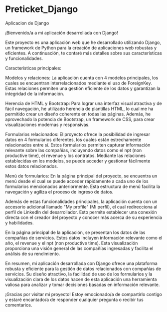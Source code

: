 # Preticket_Django
Aplicacion de Django

¡Bienvenido/a a mi aplicación desarrollada con Django!

Este proyecto es una aplicación web que he desarrollado utilizando Django, un framework de Python para la creación de aplicaciones web robustas y eficientes. A continuación, te contaré más detalles sobre sus características y funcionalidades.

Características principales:

Modelos y relaciones: La aplicación cuenta con 4 modelos principales, los cuales se encuentran interrelacionados mediante el uso de ForeignKey. Estas relaciones permiten una gestión eficiente de los datos y garantizan la integridad de la información.

Herencia de HTML y Bootstrap: Para lograr una interfaz visual atractiva y de fácil navegación, he utilizado herencia de plantillas HTML, lo cual me ha permitido crear un diseño coherente en todas las páginas. Además, he aprovechado la potencia de Bootstrap, un framework de CSS, para crear visualizaciones modernas y responsivas.

Formularios relacionados: El proyecto ofrece la posibilidad de ingresar datos en 4 formularios diferentes, los cuales están estrechamente relacionados entre sí. Estos formularios permiten capturar información relevante sobre las compañías, incluyendo datos como el npt (non productive time), el revenue y los contratos. Mediante las relaciones establecidas en los modelos, se puede acceder y gestionar fácilmente estos datos relacionados.

Menú de formularios: En la página principal del proyecto, se encuentra un menú desde el cual se puede acceder rápidamente a cada uno de los formularios mencionados anteriormente. Esta estructura de menú facilita la navegación y agiliza el proceso de ingreso de datos.

Además de estas funcionalidades principales, la aplicación cuenta con un accesorio adicional llamado "My profile" (Mi perfil), el cual redirecciona al perfil de LinkedIn del desarrollador. Esto permite establecer una conexión directa con el creador del proyecto y conocer más acerca de su experiencia y habilidades.

En la página principal de la aplicación, se presentan los datos de las compañías de servicios. Estos datos incluyen información relevante como el año, el revenue y el npt (non productive time). Esta visualización proporciona una visión general de las compañías ingresadas y facilita el análisis de su rendimiento.

En resumen, mi aplicación desarrollada con Django ofrece una plataforma robusta y eficiente para la gestión de datos relacionados con compañías de servicios. Su diseño atractivo, la facilidad de uso de los formularios y la visualización clara de los datos hacen de esta aplicación una herramienta valiosa para analizar y tomar decisiones basadas en información relevante.

¡Gracias por visitar mi proyecto! Estoy emocionado/a de compartirlo contigo y estaré encantado/a de responder cualquier pregunta o recibir tus comentarios.